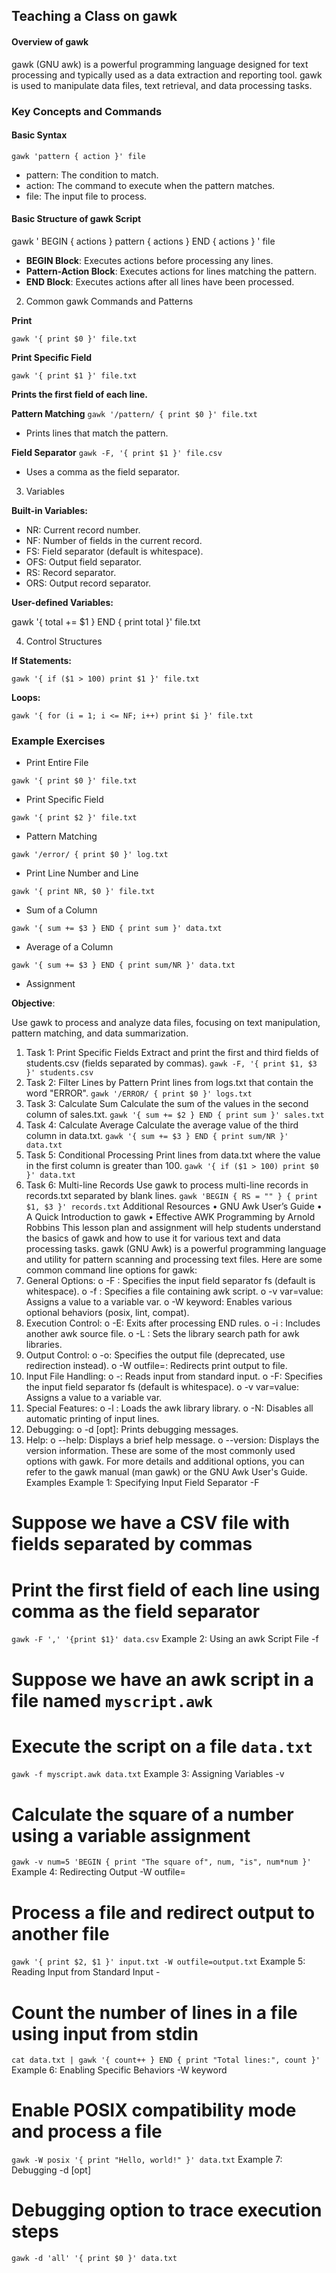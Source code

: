 ## Teaching a Class on gawk
#### Overview of gawk
gawk (GNU awk) is a powerful programming language designed for text processing and typically used as a data extraction and reporting tool. gawk is used to manipulate data files, text retrieval, and data processing tasks.

### Key Concepts and Commands
#### Basic Syntax

`gawk 'pattern { action }' file`

-	pattern: The condition to match.
-	action: The command to execute when the pattern matches.
-	file: The input file to process.

#### Basic Structure of gawk Script
gawk '
BEGIN { actions }
pattern { actions }
END { actions }
' file

-	**BEGIN Block**: Executes actions before processing any lines.
-	**Pattern-Action Block**: Executes actions for lines matching the pattern.
-	**END Block**: Executes actions after all lines have been processed.
2.	Common gawk Commands and Patterns

**Print**

`gawk '{ print $0 }' file.txt`

**Print Specific Field**

`gawk '{ print $1 }' file.txt`

**Prints the first field of each line.**

**Pattern Matching**
`gawk '/pattern/ { print $0 }' file.txt`

- Prints lines that match the pattern.

**Field Separator**
`gawk -F, '{ print $1 }' file.csv`

- Uses a comma as the field separator.

3.	Variables

**Built-in Variables:**

-	NR: Current record number.
-	NF: Number of fields in the current record.
-	FS: Field separator (default is whitespace).
-	OFS: Output field separator.
-	RS: Record separator.
-	ORS: Output record separator.

**User-defined Variables:**

gawk '{ total += $1 } END { print total }' file.txt

4.	Control Structures

**If Statements:**

`gawk '{ if ($1 > 100) print $1 }' file.txt`

**Loops:**

`gawk '{ for (i = 1; i <= NF; i++) print $i }' file.txt`

### Example Exercises ###

- Print Entire File

`gawk '{ print $0 }' file.txt`

- Print Specific Field

`gawk '{ print $2 }' file.txt`

- Pattern Matching

`gawk '/error/ { print $0 }' log.txt`

- Print Line Number and Line

`gawk '{ print NR, $0 }' file.txt`

- Sum of a Column

`gawk '{ sum += $3 } END { print sum }' data.txt`

- Average of a Column

`gawk '{ sum += $3 } END { print sum/NR }' data.txt`

- Assignment

**Objective**: 

Use gawk to process and analyze data files, focusing on text manipulation, pattern matching, and data summarization.

1.	Task 1: Print Specific Fields
Extract and print the first and third fields of students.csv (fields separated by commas).
`gawk -F, '{ print $1, $3 }' students.csv`
2.	Task 2: Filter Lines by Pattern
Print lines from logs.txt that contain the word "ERROR".
`gawk '/ERROR/ { print $0 }' logs.txt`
3.	Task 3: Calculate Sum
Calculate the sum of the values in the second column of sales.txt.
`gawk '{ sum += $2 } END { print sum }' sales.txt`
4.	Task 4: Calculate Average
Calculate the average value of the third column in data.txt.
`gawk '{ sum += $3 } END { print sum/NR }' data.txt`
5.	Task 5: Conditional Processing
Print lines from data.txt where the value in the first column is greater than 100.
`gawk '{ if ($1 > 100) print $0 }' data.txt`
6.	Task 6: Multi-line Records
Use gawk to process multi-line records in records.txt separated by blank lines.
`gawk 'BEGIN { RS = "" } { print $1, $3 }' records.txt`
Additional Resources
•	GNU Awk User’s Guide
•	A Quick Introduction to gawk
•	Effective AWK Programming by Arnold Robbins
This lesson plan and assignment will help students understand the basics of gawk and how to use it for various text and data processing tasks.
gawk (GNU Awk) is a powerful programming language and utility for pattern scanning and processing text files. Here are some common command line options for gawk:
1.	General Options:
o	-F <fs>: Specifies the input field separator fs (default is whitespace).
o	-f <file>: Specifies a file containing awk script.
o	-v var=value: Assigns a value to a variable var.
o	-W keyword: Enables various optional behaviors (posix, lint, compat).
2.	Execution Control:
o	-E: Exits after processing END rules.
o	-i <includefile>: Includes another awk source file.
o	-L <path>: Sets the library search path for awk libraries.
3.	Output Control:
o	-o: Specifies the output file (deprecated, use redirection instead).
o	-W outfile=<file>: Redirects print output to file.
4.	Input File Handling:
o	-: Reads input from standard input.
o	-F: Specifies the input field separator fs (default is whitespace).
o	-v var=value: Assigns a value to a variable var.
5.	Special Features:
o	-l <library>: Loads the awk library library.
o	-N: Disables all automatic printing of input lines.
6.	Debugging:
o	-d [opt]: Prints debugging messages.
7.	Help:
o	--help: Displays a brief help message.
o	--version: Displays the version information.
These are some of the most commonly used options with gawk. For more details and additional options, you can refer to the gawk manual (man gawk) or the GNU Awk User's Guide.
Examples
Example 1: Specifying Input Field Separator -F
# Suppose we have a CSV file with fields separated by commas
# Print the first field of each line using comma as the field separator
`gawk -F ',' '{print $1}' data.csv`
Example 2: Using an awk Script File -f
# Suppose we have an awk script in a file named `myscript.awk`
# Execute the script on a file `data.txt`
`gawk -f myscript.awk data.txt`
Example 3: Assigning Variables -v
# Calculate the square of a number using a variable assignment
`gawk -v num=5 'BEGIN { print "The square of", num, "is", num*num }'`
Example 4: Redirecting Output -W outfile=<file>
# Process a file and redirect output to another file
`gawk '{ print $2, $1 }' input.txt -W outfile=output.txt`
Example 5: Reading Input from Standard Input -
# Count the number of lines in a file using input from stdin
`cat data.txt | gawk '{ count++ } END { print "Total lines:", count }'`
Example 6: Enabling Specific Behaviors -W keyword
# Enable POSIX compatibility mode and process a file
`gawk -W posix '{ print "Hello, world!" }' data.txt`
Example 7: Debugging -d [opt]
# Debugging option to trace execution steps
`gawk -d 'all' '{ print $0 }' data.txt`
